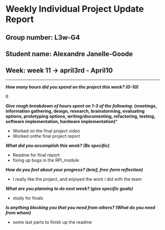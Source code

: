 # Weekly Individual Project Update Report

## Group number: L3w-G4

## Student name: Alexandre Janelle-Goode

## Week: week 11 -> april3rd - April10

---

***How many hours did you spend on the project this week? (0-10)***

6

***Give rough breakdown of hours spent on 1-3 of the following:* (meetings, information gathering, design, research, brainstorming, evaluating options, prototyping options, writing/documenting, refactoring, testing, software implementation, hardware implementation)***

- Worked on the final project video
- Worked onthe final project report

***What did you accomplish this week? (Be specific)***
- Readme for final report
- fixing up bugs in the RPI_module

***How do you feel about your progress? (brief, free-form reflection)***
- I really like the project, and enjoyed the work i did with the team

***What are you planning to do next week? (give specific goals)***
- study for finals

***Is anything blocking you that you need from others? (What do you need from whom)***
- some last parts to finish up the readme
